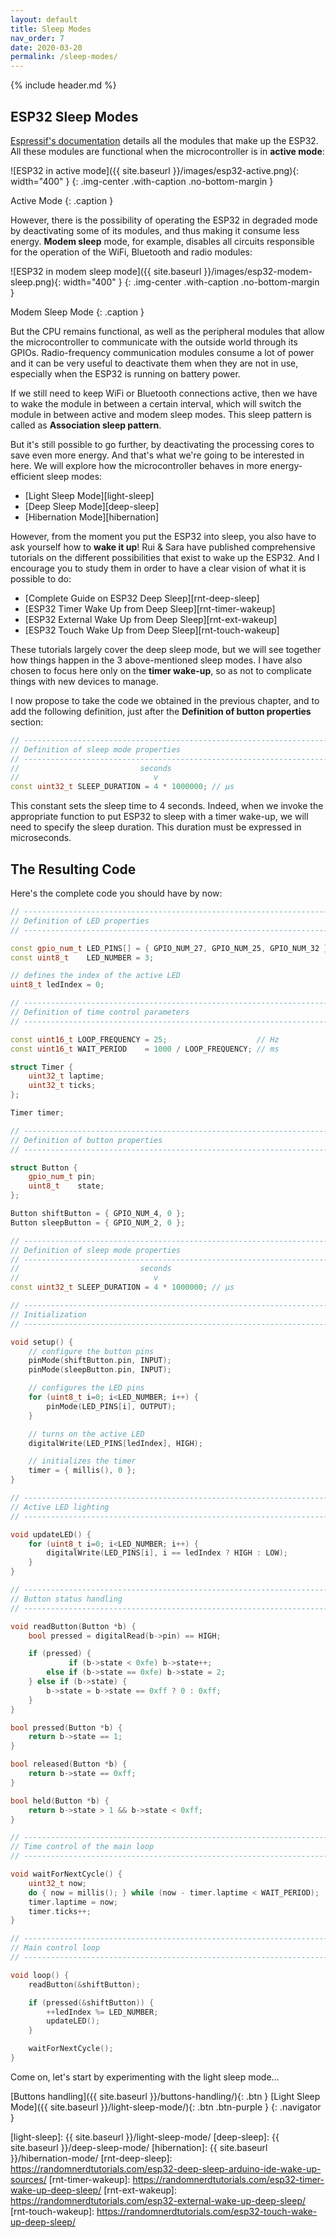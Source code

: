```yaml
---
layout: default
title: Sleep Modes
nav_order: 7
date: 2020-03-20
permalink: /sleep-modes/
---
```


{% include header.md %}


## ESP32 Sleep Modes

[Espressif's documentation][esp32-datasheet] details all the modules that make up the ESP32. All these modules are functional when the microcontroller is in **active mode**:

![ESP32 in active mode]({{ site.baseurl }}/images/esp32-active.png){: width="400" }
{: .img-center .with-caption .no-bottom-margin }

Active Mode
{: .caption }

However, there is the possibility of operating the ESP32 in degraded mode by deactivating some of its modules, and thus making it consume less energy. **Modem sleep** mode, for example, disables all circuits responsible for the operation of the WiFi, Bluetooth and radio modules:

![ESP32 in modem sleep mode]({{ site.baseurl }}/images/esp32-modem-sleep.png){: width="400" }
{: .img-center .with-caption .no-bottom-margin }

Modem Sleep Mode
{: .caption }

But the CPU remains functional, as well as the peripheral modules that allow the microcontroller to communicate with the outside world through its GPIOs. Radio-frequency communication modules consume a lot of power and it can be very useful to deactivate them when they are not in use, especially when the ESP32 is running on battery power.

If we still need to keep WiFi or Bluetooth connections active, then we have to wake the module in between a certain interval, which will switch the module in between active and modem sleep modes. This sleep pattern is called as **Association sleep pattern**.

But it's still possible to go further, by deactivating the processing cores to save even more energy. And that's what we're going to be interested in here. We will explore how the microcontroller behaves in more energy-efficient sleep modes:

- [Light Sleep Mode][light-sleep]
- [Deep Sleep Mode][deep-sleep]
- [Hibernation Mode][hibernation]

However, from the moment you put the ESP32 into sleep, you also have to ask yourself how to **wake it up**! Rui & Sara have published comprehensive tutorials on the different possibilities that exist to wake up the ESP32. And I encourage you to study them in order to have a clear vision of what it is possible to do:

- [Complete Guide on ESP32 Deep Sleep][rnt-deep-sleep]
- [ESP32 Timer Wake Up from Deep Sleep][rnt-timer-wakeup]
- [ESP32 External Wake Up from Deep Sleep][rnt-ext-wakeup]
- [ESP32 Touch Wake Up from Deep Sleep][rnt-touch-wakeup]

These tutorials largely cover the deep sleep mode, but we will see together how things happen in the 3 above-mentioned sleep modes. I have also chosen to focus here only on the **timer wake-up**, so as not to complicate things with new devices to manage.

I now propose to take the code we obtained in the previous chapter, and to add the following definition, just after the **Definition of button properties** section:

```cpp
// ----------------------------------------------------------------------------
// Definition of sleep mode properties
// ----------------------------------------------------------------------------
//                           seconds
//                              v
const uint32_t SLEEP_DURATION = 4 * 1000000; // µs
```

This constant sets the sleep time to 4 seconds. Indeed, when we invoke the appropriate function to put ESP32 to sleep with a timer wake-up, we will need to specify the sleep duration. This duration must be expressed in microseconds.


## The Resulting Code

Here's the complete code you should have by now:

```cpp
// ----------------------------------------------------------------------------
// Definition of LED properties
// ----------------------------------------------------------------------------

const gpio_num_t LED_PINS[] = { GPIO_NUM_27, GPIO_NUM_25, GPIO_NUM_32 };
const uint8_t    LED_NUMBER = 3;

// defines the index of the active LED
uint8_t ledIndex = 0;

// ----------------------------------------------------------------------------
// Definition of time control parameters
// ----------------------------------------------------------------------------

const uint16_t LOOP_FREQUENCY = 25;                    // Hz
const uint16_t WAIT_PERIOD    = 1000 / LOOP_FREQUENCY; // ms

struct Timer {
    uint32_t laptime;
    uint32_t ticks;
};

Timer timer;

// ----------------------------------------------------------------------------
// Definition of button properties
// ----------------------------------------------------------------------------

struct Button {
    gpio_num_t pin;
    uint8_t    state;
};

Button shiftButton = { GPIO_NUM_4, 0 };
Button sleepButton = { GPIO_NUM_2, 0 };

// ----------------------------------------------------------------------------
// Definition of sleep mode properties
// ----------------------------------------------------------------------------
//                           seconds
//                              v
const uint32_t SLEEP_DURATION = 4 * 1000000; // µs

// ----------------------------------------------------------------------------
// Initialization
// ----------------------------------------------------------------------------

void setup() {
    // configure the button pins
    pinMode(shiftButton.pin, INPUT);
    pinMode(sleepButton.pin, INPUT);

    // configures the LED pins
    for (uint8_t i=0; i<LED_NUMBER; i++) {
        pinMode(LED_PINS[i], OUTPUT);
    }

    // turns on the active LED
    digitalWrite(LED_PINS[ledIndex], HIGH);

    // initializes the timer
    timer = { millis(), 0 };
}

// ----------------------------------------------------------------------------
// Active LED lighting
// ----------------------------------------------------------------------------

void updateLED() {
    for (uint8_t i=0; i<LED_NUMBER; i++) {
        digitalWrite(LED_PINS[i], i == ledIndex ? HIGH : LOW);
    }
}

// ----------------------------------------------------------------------------
// Button status handling
// ----------------------------------------------------------------------------

void readButton(Button *b) {
    bool pressed = digitalRead(b->pin) == HIGH;

    if (pressed) {
             if (b->state < 0xfe) b->state++;
        else if (b->state == 0xfe) b->state = 2;
    } else if (b->state) {
        b->state = b->state == 0xff ? 0 : 0xff;
    }
}

bool pressed(Button *b) {
    return b->state == 1;
}

bool released(Button *b) {
    return b->state == 0xff;
}

bool held(Button *b) {
    return b->state > 1 && b->state < 0xff;
}

// ----------------------------------------------------------------------------
// Time control of the main loop
// ----------------------------------------------------------------------------

void waitForNextCycle() {
    uint32_t now;
    do { now = millis(); } while (now - timer.laptime < WAIT_PERIOD);
    timer.laptime = now;
    timer.ticks++;
}

// ----------------------------------------------------------------------------
// Main control loop
// ----------------------------------------------------------------------------

void loop() {
    readButton(&shiftButton);

    if (pressed(&shiftButton)) {
        ++ledIndex %= LED_NUMBER;
        updateLED();
    }

    waitForNextCycle();
}
```

Come on, let's start by experimenting with the light sleep mode...


[Buttons handling]({{ site.baseurl }}/buttons-handling/){: .btn }
[Light Sleep Mode]({{ site.baseurl }}/light-sleep-mode/){: .btn .btn-purple }
{: .navigator }


[esp32-datasheet]:  https://www.espressif.com/sites/default/files/documentation/esp32_datasheet_en.pdf
[light-sleep]:      {{ site.baseurl }}/light-sleep-mode/
[deep-sleep]:       {{ site.baseurl }}/deep-sleep-mode/
[hibernation]:      {{ site.baseurl }}/hibernation-mode/
[rnt-deep-sleep]:   https://randomnerdtutorials.com/esp32-deep-sleep-arduino-ide-wake-up-sources/
[rnt-timer-wakeup]: https://randomnerdtutorials.com/esp32-timer-wake-up-deep-sleep/
[rnt-ext-wakeup]:   https://randomnerdtutorials.com/esp32-external-wake-up-deep-sleep/
[rnt-touch-wakeup]: https://randomnerdtutorials.com/esp32-touch-wake-up-deep-sleep/
